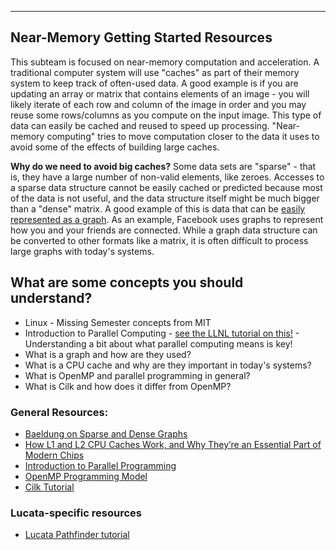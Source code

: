 
---

## Near-Memory Getting Started Resources

This subteam is focused on near-memory computation and acceleration. A traditional computer system will use "caches" as part of their memory system to keep track of often-used data. A good example is if you are updating an array or matrix that contains elements of an image - you will likely iterate of each row and column of the image in order and you may reuse some rows/columns as you compute on the input image. This type of data can easily be cached and reused to speed up processing. "Near-memory computing" tries to move computation closer to the data it uses to avoid some of the effects of building large caches.

**Why do we need to avoid big caches?** Some data sets are "sparse" - that is, they have a large number of non-valid elements, like zeroes. Accesses to a sparse data structure cannot be easily cached or predicted because most of the data is not useful, and the data structure itself might be much bigger than a "dense" matrix. A good example of this is data that can be [easily represented as a graph](https://www.educative.io/edpresso/what-is-a-graph-data-structure). As an example, Facebook uses graphs to represent how you and your friends are connected. While a graph data structure can be converted to other formats like a matrix, it is often difficult to process large graphs with today's systems.

## What are some concepts you should understand?

* Linux - Missing Semester concepts from MIT
* Introduction to Parallel Computing - [see the LLNL tutorial on this!](https://hpc.llnl.gov/documentation/tutorials/introduction-parallel-computing-tutorial) - Understanding a bit about what parallel computing means is key!
* What is a graph and how are they used?
* What is a CPU cache and why are they important in today's systems?
* What is OpenMP and parallel programming in general?
* What is Cilk and how does it differ from OpenMP? 


### General Resources:
* [Baeldung on Sparse and Dense Graphs](https://www.baeldung.com/cs/graphs-sparse-vs-dense)
* [How L1 and L2 CPU Caches Work, and Why They’re an Essential Part of Modern Chips](https://www.extremetech.com/extreme/188776-how-l1-and-l2-cpu-caches-work-and-why-theyre-an-essential-part-of-modern-chips)
* [Introduction to Parallel Programming](https://hpc.llnl.gov/documentation/tutorials/introduction-parallel-computing-tutorial)
* [OpenMP Programming Model](https://hpc-tutorials.llnl.gov/openmp/programming_model/)
* [Cilk Tutorial](https://cilk.scripts.mit.edu/pact21/program.html)

### Lucata-specific resources
* [Lucata Pathfinder tutorial](https://github.com/gt-crnch-rg/lucata-pathfinder-tutorial)
